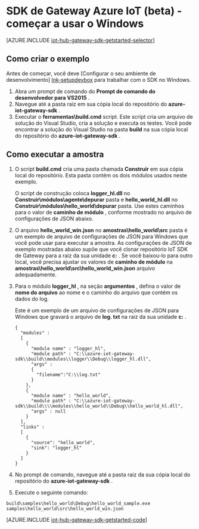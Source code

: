 <properties
    pageTitle="Começar a usar o SDK do Gateway de Hub IoT | Microsoft Azure"
    description="Azure IoT Gateway SDK explicação passo a passo usando o Windows para ilustrar conceitos-chave que você deve compreender quando você usa o SDK do Azure IoT Gateway."
    services="iot-hub"
    documentationCenter=""
    authors="chipalost"
    manager="timlt"
    editor=""/>

<tags
     ms.service="iot-hub"
     ms.devlang="cpp"
     ms.topic="article"
     ms.tgt_pltfrm="na"
     ms.workload="na"
     ms.date="08/25/2016"
     ms.author="andbuc"/>


# <a name="azure-iot-gateway-sdk-beta---get-started-using-windows"></a>SDK de Gateway Azure IoT (beta) - começar a usar o Windows

[AZURE.INCLUDE [iot-hub-gateway-sdk-getstarted-selector](../../includes/iot-hub-gateway-sdk-getstarted-selector.md)]

## <a name="how-to-build-the-sample"></a>Como criar o exemplo

Antes de começar, você deve [Configurar o seu ambiente de desenvolvimento] [ lnk-setupdevbox] para trabalhar com o SDK no Windows.

1. Abra um prompt de comando do **Prompt de comando do desenvolvedor para VS2015** .
2. Navegue até a pasta raiz em sua cópia local do repositório do **azure-iot-gateway-sdk** .
3. Executar o **ferramentas\\build.cmd** script. Este script cria um arquivo de solução do Visual Studio, cria a solução e executa os testes. Você pode encontrar a solução do Visual Studio na pasta **build** na sua cópia local do repositório do **azure-iot-gateway-sdk** .

## <a name="how-to-run-the-sample"></a>Como executar a amostra

1. O script **build.cmd** cria uma pasta chamada **Construir** em sua cópia local do repositório. Esta pasta contém os dois módulos usados neste exemplo.

    O script de construção coloca **logger_hl.dll** no **Construir\\módulos\\agente\\depurar** pasta e **hello_world_hl.dll** no **Construir\\módulos\\hello_world\\depurar** pasta. Use estes caminhos para o valor de **caminho de módulo** , conforme mostrado no arquivo de configurações de JSON abaixo.

2. O arquivo **hello_world_win.json** no **amostras\\hello_world\\src** pasta é um exemplo de arquivo de configurações de JSON para Windows que você pode usar para executar a amostra. As configurações de JSON de exemplo mostradas abaixo supõe que você clonar repositório IoT SDK de Gateway para a raiz da sua unidade **c:** . Se você baixou-lo para outro local, você precisa ajustar os valores de **caminho de módulo** na **amostras\\hello_world\\src\\hello_world_win.json** arquivo adequadamente.

3. Para o módulo **logger_hl** , na seção **argumentos** , defina o valor de **nome do arquivo** ao nome e o caminho do arquivo que contém os dados do log.

    Este é um exemplo de um arquivo de configurações de JSON para Windows que gravará o arquivo de **log. txt** na raiz da sua unidade **c:** .

    ```
    {
      "modules" :
      [
        {
          "module name" : "logger_hl",
          "module path" : "C:\\azure-iot-gateway-sdk\\build\\modules\\logger\\Debug\\logger_hl.dll",
          "args" : 
          {
            "filename":"C:\\log.txt"
          }
        },
        {
          "module name" : "hello_world",
          "module path" : "C:\\azure-iot-gateway-sdk\\build\\\\modules\\hello_world\\Debug\\hello_world_hl.dll",
          "args" : null
        }
      ],
      "links" :
      [
        {
          "source": "hello_world",
          "sink": "logger_hl"
        }
      ]
    }
    ```

3. No prompt de comando, navegue até a pasta raiz da sua cópia local do repositório do **azure-iot-gateway-sdk** .
4. Execute o seguinte comando:
  
  ```
  build\samples\hello_world\Debug\hello_world_sample.exe samples\hello_world\src\hello_world_win.json
  ```

[AZURE.INCLUDE [iot-hub-gateway-sdk-getstarted-code](../../includes/iot-hub-gateway-sdk-getstarted-code.md)]

<!-- Links -->
[lnk-setupdevbox]: https://github.com/Azure/azure-iot-gateway-sdk/blob/master/doc/devbox_setup.md
